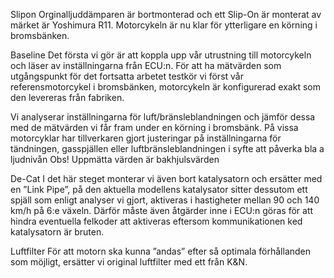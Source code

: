 Slipon
Orginalljuddämparen är bortmonterad och ett Slip-On är monterat av märket är Yoshimura  R11. Motorcykeln är nu klar för ytterligare en körning i bromsbänken.

Baseline
Det första vi gör är att koppla upp vår utrustning till motorcykeln och läser av inställningarna från ECU:n. För att ha mätvärden som utgångspunkt för det fortsatta arbetet testkör vi först vår referensmotorcykel i bromsbänken, motorcykeln är konfigurerad exakt som den levereras från fabriken.

Vi analyserar inställningarna för luft/bränsleblandningen och jämför dessa med de mätvärden vi får fram under en körning i bromsbänk. På vissa motorcyklar har tillverkaren gjort justeringar på inställningarna för tändningen, gasspjällen eller luftbränsleblandningen i syfte att påverka bla a ljudnivån
Obs! Uppmätta värden är bakhjulsvärden

De-Cat
I det här steget monterar vi även bort katalysatorn och ersätter med en ”Link Pipe”, på den aktuella modellens katalysator sitter dessutom ett spjäll som enligt analyser vi gjort, aktiveras i hastigheter mellan 90 och 140 km/h på 6:e växeln. Därför måste även åtgärder inne i ECU:n göras för att hindra eventuella felkoder att aktiveras eftersom kommunikationen ked katalysatorn är bruten.

Luftfilter
För att motorn ska kunna ”andas” efter så optimala förhållanden som möjligt, ersätter vi original luftfilter med ett från K&N.
